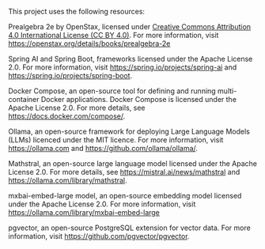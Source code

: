This project uses the following resources:

Prealgebra 2e by OpenStax, licensed under [Creative Commons Attribution 4.0 International License (CC BY 4.0)](https://creativecommons.org/licenses/by/4.0/). For more information, visit https://openstax.org/details/books/prealgebra-2e

Spring AI and Spring Boot, frameworks licensed under the Apache License 2.0. For more information, visit https://spring.io/projects/spring-ai and https://spring.io/projects/spring-boot.

Docker Compose, an open-source tool for defining and running multi-container Docker applications. Docker Compose is licensed under the Apache License 2.0. For more details, see https://docs.docker.com/compose/.

Ollama, an open-source framework for deploying Large Language Models (LLMs) licenced under the MIT licence. For more information, visit https://ollama.com and https://github.com/ollama/ollama/.

Mathstral, an open-source large language model licensed under the Apache License 2.0. For more details, see https://mistral.ai/news/mathstral and https://ollama.com/library/mathstral.

mxbai-embed-large model, an open-source embedding model licensed under the Apache License 2.0. For more information, visit https://ollama.com/library/mxbai-embed-large

pgvector, an open-source PostgreSQL extension for vector data. For more information, visit https://github.com/pgvector/pgvector.


